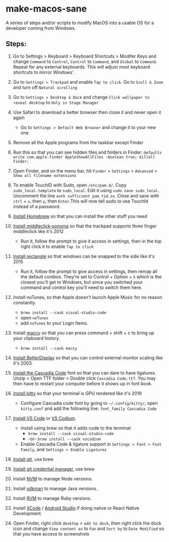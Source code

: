 # make-macos-sane
A series of steps and/or scripts to modify MacOS into a usable OS for a developer coming from Windows.

## Steps:

1. Go to Settings > Keyboard > Keyboard Shortcuts > Modifer Keys and change `Command` to `Control`, `Control` to `Command`, and `Global` to `Command`. Repeat for any external keyboards. This will adjust most keyboard shortcuts to mirror Windows'.
2. Go to `Settings > Trackpad` and enable `Tap to click`. Go to `Scoll & Zoom` and turn off `Natural scrolling`
3. Go to `Settings > Desktop & Dock` and change `Click wallpaper to reveal desktop` to `Only in Stage Manager`
4. Use Safari to download a better browser then close it and never open it again
   * Go to `Settings > Default Web Browser` and change it to your new one
5. Remove all the Apple programs from the taskbar except Finder


6. Run this so that you can see hidden files and folders in Finder: `defaults write com.apple.finder AppleShowAllFiles -boolean true; killall Finder;`

6. Open Finder, and on the menu bar, hit `Finder` > `Settings` > `Advanced` > `Show all filename extensions`

7. To enable TouchID with Sudo, open `/etc/pam.d/`. Copy `sudo_local.template` to `sudo_local`. Edit it using `sudo nano sudo_local`. Uncomment the line `auth sufficient pam_tid.so`. Close and save with `ctrl` + `x`, then `y`, then `Enter`.This will now tell sudo to use TouchId instead of a password.

7. [Install Homebrew](https://brew.sh/) so that you can install the other stuff you need
8. [Install middleclick-sonoma](https://github.com/artginzburg/MiddleClick-Sonoma) so that the trackpad supports three finger middleclick like it's 2012
   * Run it, follow the prompt to give it access in settings, then in the top right click it to enable `Tap to click`
9. [Install rectangle](https://rectangleapp.com/) so that windows can be snapped to the side like it's 2015
    * Run it, follow the prompt to give access in settings, then remap all the default combos. They're set to Control + Option + `X` which is the closest you'll get to Windows, but since you switched your command and control key you'll need to switch them here.
11. Install noTunes, so that Apple doesn't launch Apple Music for no reason constantly. 
    * `brew install --cask visual-studio-code`
    * open `noTunes`
    * add `noTunes` to your Login Items.
12. Install [maccy](https://maccy.app) so that you can press command + shift + c to bring up your clipboard history.
    * `brew install --cask maccy`
10. [Install BetterDisplay](https://betterdisplay.pro/) so that you can control external monitor scaling like it's 2003. 
11. [Install the Cascadia Code](https://github.com/microsoft/cascadia-code/releases) font so that you can dare to have ligatures. Unzip > Open TTF folder > Double click `Cascadia Code.ttf`. You may then have to restart your computer before it shows up in font book.
12. [Install kitty](https://sw.kovidgoyal.net/kitty/binary/#binary-install) so that your terminal is GPU rendered like it's 2019
    * Configure Cascadia code font by going to `~/.config/kitty/`, open `kitty.conf` and add the following line: `font_family Cascadia Code`
13. [Install VS Code](https://code.visualstudio.com/Download) or [VS Codium](https://vscodium.com/).
    * install using brew so that it adds code to the terminal:
      * `brew install --cask visual-studio-code`
      * -or- `brew install --cask vscodium`
    * Enable Cascadia Code & ligature support in `Settings > Font > Font Family`, and `Settings > Enable Ligatures`
14. [Install git](https://git-scm.com/download/mac), use brew
15. [Install git credential manager](https://github.com/git-ecosystem/git-credential-manager/blob/release/docs/install.md), use brew
16. Install [NVM](https://nvm.sh/) to manage Node versions.
17. Install [sdkman](https://sdkman.io/) to manage Java versions.
18. Install [RVM](https://rvm.io/) to manage Ruby versions.
19. Install [XCode](https://apps.apple.com/us/app/xcode/id497799835?mt=12) / [Android Studio](https://formulae.brew.sh/cask/android-studio) if doing native or React Native Development.
20. Open Finder, right click `desktop` > `add to dock`, then right click the dock icon and change `View content as` to `Fan` and `Sort by` to `Date Modified` so that you have access to screenshots
